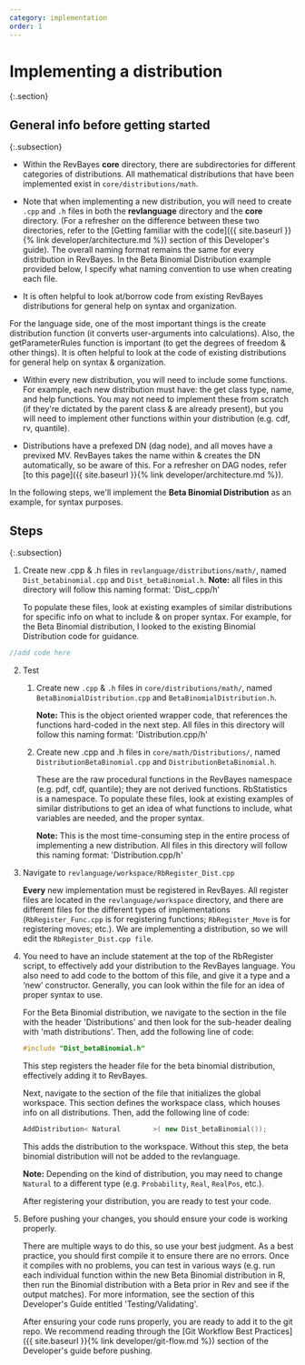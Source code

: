 ```yaml
---
category: implementation
order: 1
---
```


# Implementing a distribution
{:.section}

## General info before getting started
{:.subsection}

* Within the RevBayes **core** directory, there are subdirectories for different categories of distributions. 
All mathematical distributions that have been implemented exist in `core/distributions/math`.

* Note that when implementing a new distribution, you will need to create `.cpp` and `.h` files in both the **revlanguage** directory and the **core** directory. (For a refresher on the difference between these two directories, refer to the [Getting familiar with the code]({{ site.baseurl }}{% link developer/architecture.md %}) section of this Developer's guide).
The overall naming format remains the same for every distribution in RevBayes. In the Beta Binomial Distribution example provided below, I specify what naming convention to use when creating each file.

* It is often helpful to look at/borrow code from existing RevBayes distributions for general help on syntax and organization.

For the language side, one of the most important things is the create distribution function (it converts user-arguments into calculations). Also, the getParameterRules function is important (to get the degrees of freedom & other things). It is often helpful to look at the code of existing distributions for general help on syntax & organization.

* Within every new distribution, you will need to include some functions. For example, each new distribution must have: the get class type, name, and help functions. You may not need to implement these from scratch (if they're dictated by the parent class & are already present), but you will need to implement other functions within your distribution (e.g. cdf, rv, quantile). 

* Distributions have a prefexed DN (dag node), and all moves have a previxed MV. RevBayes takes the name within & creates the DN automatically, so be aware of this. For a refresher on DAG nodes, refer [to this page]({{ site.baseurl }}{% link developer/architecture.md %}). 
 
In the following steps, we'll implement the **Beta Binomial Distribution** as an example, for syntax purposes.

## Steps
{:.subsection}

1.  Create new .cpp & .h files in `revlanguage/distributions/math/`, named `Dist_betabinomial.cpp` and `Dist_betaBinomial.h`. 
     **Note:** all files in this directory will follow this naming format: 'Dist_<nameofdistribution>.cpp/h'

    To populate these files, look at existing examples of similar distributions for specific info on what to include & on proper syntax.  For example, for the Beta Binomial distribution, I looked to the existing Binomial Distribution code for guidance.
    
```cpp 
//add code here
```

2.  Test
    1.  Create new `.cpp` & `.h` files in `core/distributions/math/`, named `BetaBinomialDistribution.cpp` and `BetaBinomialDistribution.h`.

        **Note:** This is the object oriented wrapper code, that references the functions hard-coded in the next step. All files in this directory will follow this naming format: '<NameOfDistribution>Distribution.cpp/h'
    
    2.  Create new .cpp and .h files in `core/math/Distributions/`, named `DistributionBetaBinomial.cpp` and `DistributionBetaBinomial.h`. 

        These are the raw procedural functions in the RevBayes namespace (e.g. pdf, cdf, quantile); they are not derived functions. RbStatistics is a namespace. To populate these files, look at existing examples of similar distributions to get an idea of what functions to include, what variables are needed, and the proper syntax.

        **Note:** This is the most time-consuming step in the entire process of implementing a new distribution. All files in this directory will follow this naming format: 'Distribution<NameOfDistribution>.cpp/h'


3.  Navigate to `revlanguage/workspace/RbRegister_Dist.cpp` 

    **Every** new implementation must be registered in RevBayes. All register files are located in the `revlanguage/workspace` directory, and there are different files for the different types of implementations (`RbRegister_Func.cpp` is for registering functions; `RbRegister_Move` is for registering moves; etc.).  We are implementing a distribution, so we will edit the `RbRegister_Dist.cpp file`.

4.  You need to have an include statement at the top of the RbRegister script, to effectively add your distribution to the RevBayes language. You also need to add code to the bottom of this file, and give it a type and a ‘new’ constructor. Generally, you can look within the file for an idea of proper syntax to use. 

    For the Beta Binomial distribution, we navigate to the section in the file with the header 'Distributions' and then look for the sub-header dealing with 'math distributions'. Then, add the following line of code:

    ```cpp
    #include "Dist_betaBinomial.h"
    ```

    This step registers the header file for the beta binomial distribution, effectively adding it to RevBayes.

    Next, navigate to the section of the file that initializes the global workspace. This section defines the workspace class, which houses info on all distributions. Then, add the following line of code: 

    ```cpp
    AddDistribution< Natural		>( new Dist_betaBinomial());
    ```


    This adds the distribution to the workspace. Without this step, the beta binomial distribution will not be added to the revlanguage.
    
    **Note:** Depending on the kind of distribution, you may need to change `Natural` to a different type (e.g. `Probability`, `Real`, `RealPos`, etc.).
    
    After registering your distribution, you are ready to test your code. 
    
5.  Before pushing your changes, you should ensure your code is working properly. 

    There are multiple ways to do this, so use your best judgment. As a best practice, you should first compile it to ensure there are no errors. Once it compiles with no problems, you can test in various ways (e.g. run each individual function within the new Beta Binomial distribution in R, then run the Binomial distribution with a Beta prior in Rev and see if the output matches). For more information, see the section of this Developer's Guide entitled 'Testing/Validating'.
    
    After ensuring your code runs properly, you are ready to add it to the git repo. We recommend reading through the [Git Workflow Best Practices]({{ site.baseurl }}{% link developer/git-flow.md %}) section of the Developer's guide before pushing. 
